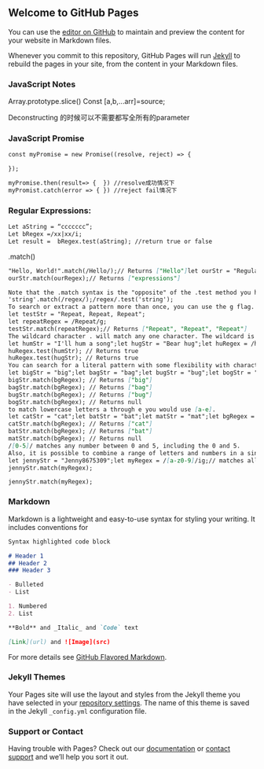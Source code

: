 ## Welcome to GitHub Pages

You can use the [editor on GitHub](https://github.com/TinaYanUK/JavaScript-Notes/edit/gh-pages/index.md) to maintain and preview the content for your website in Markdown files.

Whenever you commit to this repository, GitHub Pages will run [Jekyll](https://jekyllrb.com/) to rebuild the pages in your site, from the content in your Markdown files.

### JavaScript Notes
Array.prototype.slice()
Const [a,b,...arr]=source;

Deconstructing 的时候可以不需要都写全所有的parameter


### JavaScript Promise
```markdown
const myPromise = new Promise((resolve, reject) => {

});

myPromise.then(result=> {  }) //resolve成功情况下
myPromist.catch(error => { }) //reject fail情况下
```

### Regular Expressions:
```markdown
Let aString = “ccccccc”;
Let bRegex =/xx|xx/i;
Let result =  bRegex.test(aString); //return true or false
```

.match()
```markdown
"Hello, World!".match(/Hello/);// Returns ["Hello"]let ourStr = "Regular expressions";let ourRegex = /expressions/;
ourStr.match(ourRegex);// Returns ["expressions"]

Note that the .match syntax is the "opposite" of the .test method you have been using thus far:
'string'.match(/regex/);/regex/.test('string');
To search or extract a pattern more than once, you can use the g flag.
let testStr = "Repeat, Repeat, Repeat";
let repeatRegex = /Repeat/g;
testStr.match(repeatRegex);// Returns ["Repeat", "Repeat", "Repeat"]
The wildcard character . will match any one character. The wildcard is also called dot and period.
let humStr = "I'll hum a song";let hugStr = "Bear hug";let huRegex = /hu./;
huRegex.test(humStr); // Returns true
huRegex.test(hugStr); // Returns true
You can search for a literal pattern with some flexibility with character classes. Character classes allow you to define a group of characters you wish to match by placing them inside square ([ and ]) brackets.
let bigStr = "big";let bagStr = "bag";let bugStr = "bug";let bogStr = "bog";let bgRegex = /b[aiu]g/;
bigStr.match(bgRegex); // Returns ["big"]
bagStr.match(bgRegex); // Returns ["bag"]
bugStr.match(bgRegex); // Returns ["bug"]
bogStr.match(bgRegex); // Returns null
to match lowercase letters a through e you would use [a-e].
let catStr = "cat";let batStr = "bat";let matStr = "mat";let bgRegex = /[a-e]at/;
catStr.match(bgRegex); // Returns ["cat"]
batStr.match(bgRegex); // Returns ["bat"]
matStr.match(bgRegex); // Returns null
/[0-5]/ matches any number between 0 and 5, including the 0 and 5.
Also, it is possible to combine a range of letters and numbers in a single character set.
let jennyStr = "Jenny8675309";let myRegex = /[a-z0-9]/ig;// matches all letters and numbers in jennyStr
jennyStr.match(myRegex);
```
`jennyStr.match(myRegex);`

### Markdown

Markdown is a lightweight and easy-to-use syntax for styling your writing. It includes conventions for

```markdown
Syntax highlighted code block

# Header 1
## Header 2
### Header 3

- Bulleted
- List

1. Numbered
2. List

**Bold** and _Italic_ and `Code` text

[Link](url) and ![Image](src)
```

For more details see [GitHub Flavored Markdown](https://guides.github.com/features/mastering-markdown/).

### Jekyll Themes

Your Pages site will use the layout and styles from the Jekyll theme you have selected in your [repository settings](https://github.com/TinaYanUK/JavaScript-Notes/settings). The name of this theme is saved in the Jekyll `_config.yml` configuration file.

### Support or Contact

Having trouble with Pages? Check out our [documentation](https://docs.github.com/categories/github-pages-basics/) or [contact support](https://github.com/contact) and we’ll help you sort it out.
